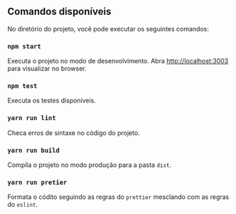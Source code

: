 ## Comandos disponíveis

No diretório do projeto, você pode executar os seguintes comandos:

### `npm start`

Executa o projeto no modo de desenvolvimento.
Abra [http://localhost:3003](http://localhost:3003) para visualizar no browser.

### `npm test`

Executa os testes disponíveis.

### `yarn run lint`

Checa erros de sintaxe no código do projeto.

### `yarn run build`

Compila o projeto no modo produção para a pasta `dist`.

### `yarn run pretier`

Formata o códito seguindo as regras do `prettier` mesclando com as regras do `eslint`.
